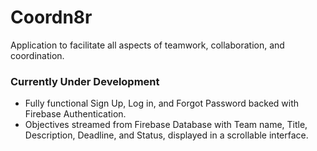 # Coordn8r

Application to facilitate all aspects of teamwork, collaboration, and coordination.

### Currently Under Development
- Fully functional Sign Up, Log in, and Forgot Password backed with Firebase Authentication.
- Objectives streamed from Firebase Database with Team name, Title, Description, Deadline, and Status, displayed in a scrollable interface.
